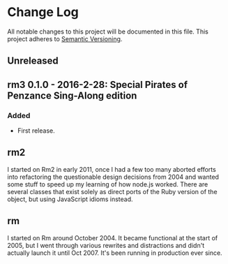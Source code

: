 # Change Log
All notable changes to this project will be documented in this file.
This project adheres to [Semantic Versioning](http://semver.org/).

## Unreleased

## rm3 0.1.0 - 2016-2-28: Special Pirates of Penzance Sing-Along edition

### Added
- First release.

## rm2

I started on Rm2 in early 2011, once I had a few too many aborted efforts into refactoring the questionable design decisions from 2004 and wanted some stuff to speed up my learning of how node.js worked.  There are several classes that exist solely as direct ports of the Ruby version of the object, but using JavaScript idioms instead.

## rm

I started on Rm around October 2004.  It became functional at the start of 2005, but I went through various rewrites and distractions and didn't actually launch it until Oct 2007.  It's been running in production ever since.